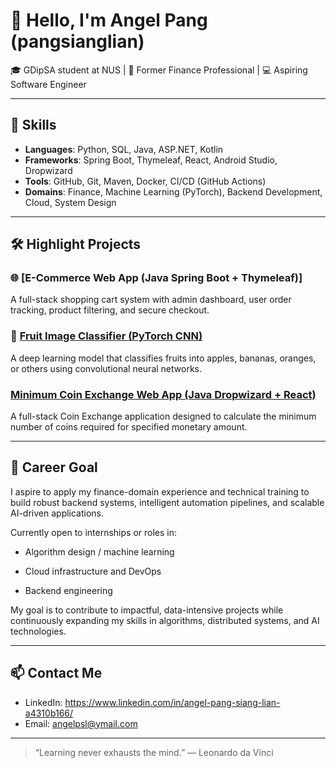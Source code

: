 # 👋 Hello, I'm Angel Pang (pangsianglian)

🎓 GDipSA student at NUS | 🧾 Former Finance Professional | 💻 Aspiring Software Engineer

---

## 🚀 Skills

- **Languages**: Python, SQL, Java, ASP.NET, Kotlin
- **Frameworks**: Spring Boot, Thymeleaf, React, Android Studio, Dropwizard
- **Tools**: GitHub, Git, Maven, Docker, CI/CD (GitHub Actions)
- **Domains**: Finance, Machine Learning (PyTorch), Backend Development, Cloud, System Design

---

## 🛠️ Highlight Projects

### 🌐 [E-Commerce Web App (Java Spring Boot + Thymeleaf)]
A full-stack shopping cart system with admin dashboard, user order tracking, product filtering, and secure checkout.

### 🤖 [Fruit Image Classifier (PyTorch CNN)](https://github.com/pangsianglian/fruit_cnn)
A deep learning model that classifies fruits into apples, bananas, oranges, or others using convolutional neural networks.

### [Minimum Coin Exchange Web App (Java Dropwizard + React)](https://github.com/pangsianglian/2025_PangSiangLian)
A full-stack Coin Exchange application designed to calculate the minimum number of coins required for specified monetary amount.

---

## 🎯 Career Goal

I aspire to apply my finance-domain experience and technical training to build robust backend systems, intelligent automation pipelines, and scalable AI-driven applications.

Currently open to internships or roles in:

- Algorithm design / machine learning

- Cloud infrastructure and DevOps

- Backend engineering


My goal is to contribute to impactful, data-intensive projects while continuously expanding my skills in algorithms, distributed systems, and AI technologies.

---

## 📫 Contact Me

- LinkedIn: https://www.linkedin.com/in/angel-pang-siang-lian-a4310b166/
- Email: angelpsl@ymail.com


---

> “Learning never exhausts the mind.” — Leonardo da Vinci
